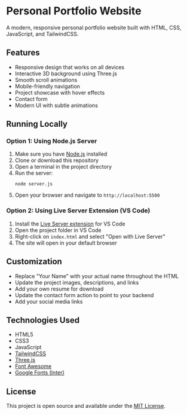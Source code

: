 # Personal Portfolio Website

A modern, responsive personal portfolio website built with HTML, CSS, JavaScript, and TailwindCSS.

## Features

- Responsive design that works on all devices
- Interactive 3D background using Three.js
- Smooth scroll animations
- Mobile-friendly navigation
- Project showcase with hover effects
- Contact form
- Modern UI with subtle animations

## Running Locally

### Option 1: Using Node.js Server

1. Make sure you have [Node.js](https://nodejs.org/) installed
2. Clone or download this repository
3. Open a terminal in the project directory
4. Run the server:
   ```
   node server.js
   ```
5. Open your browser and navigate to `http://localhost:5500`

### Option 2: Using Live Server Extension (VS Code)

1. Install the [Live Server extension](https://marketplace.visualstudio.com/items?itemName=ritwickdey.LiveServer) for VS Code
2. Open the project folder in VS Code
3. Right-click on `index.html` and select "Open with Live Server"
4. The site will open in your default browser

## Customization

- Replace "Your Name" with your actual name throughout the HTML
- Update the project images, descriptions, and links
- Add your own resume for download
- Update the contact form action to point to your backend
- Add your social media links

## Technologies Used

- HTML5
- CSS3
- JavaScript
- [TailwindCSS](https://tailwindcss.com/)
- [Three.js](https://threejs.org/)
- [Font Awesome](https://fontawesome.com/)
- [Google Fonts (Inter)](https://fonts.google.com/specimen/Inter)

## License

This project is open source and available under the [MIT License](LICENSE).
